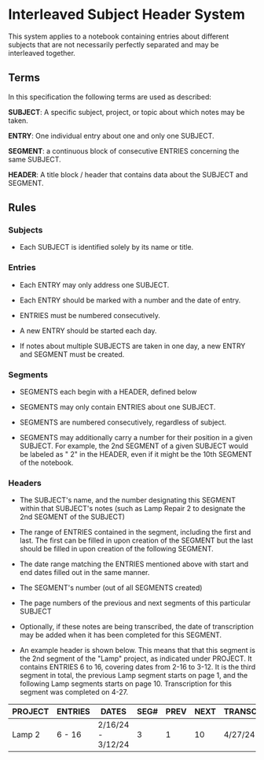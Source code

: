 
# Interleaved Subject Header System

This system applies to a notebook containing entries about different subjects that are not necessarily perfectly separated and may be interleaved together.

## Terms

In this specification the following terms are used as described:

**SUBJECT**: A specific subject, project, or topic about which notes may be taken.

**ENTRY**: One individual entry about one and only one SUBJECT.

**SEGMENT**: a continuous block of consecutive ENTRIES concerning the same SUBJECT.

**HEADER**: A title block / header that contains data about the SUBJECT and SEGMENT.


## Rules

### Subjects

- Each SUBJECT is identified solely by its name or title.


### Entries

- Each ENTRY may only address one SUBJECT.

- Each ENTRY should be marked with a number and the date of entry.

- ENTRIES must be numbered consecutively.

- A new ENTRY should be started each day.

- If notes about multiple SUBJECTS are taken in one day, a new ENTRY and SEGMENT must be created.


### Segments

- SEGMENTS each begin with a HEADER, defined below

- SEGMENTS may only contain ENTRIES about one SUBJECT.

- SEGMENTS are numbered consecutively, regardless of subject.

- SEGMENTS may additionally carry a number for their position in a given SUBJECT. For example, the 2nd SEGMENT of a given SUBJECT would be labeled as "<Subject> 2" in the HEADER, even if it might be the 10th SEGMENT of the notebook.


### Headers

- The SUBJECT's name, and the number designating this SEGMENT within that SUBJECT's notes (such as Lamp Repair 2 to designate the 2nd SEGMENT of the SUBJECT)

- The range of ENTRIES contained in the segment, including the first and last. The first can be filled in upon creation of the SEGMENT but the last should be filled in upon creation of the following SEGMENT.

- The date range matching the ENTRIES mentioned above with start and end dates filled out in the same manner.

- The SEGMENT's number (out of all SEGMENTS created)

- The page numbers of the previous and next segments of this particular SUBJECT

- Optionally, if these notes are being transcribed, the date of transcription may be added when it has been completed for this SEGMENT.

- An example header is shown below. This means that that this segment is the 2nd segment of the "Lamp" project, as indicated under PROJECT. It contains ENTRIES 6 to 16, covering dates from 2-16 to 3-12. It is the third segment in total, the previous Lamp segment starts on page 1, and the following Lamp segments starts on page 10. Transcription for this segment was completed on 4-27.

| PROJECT | ENTRIES | DATES             | SEG# | PREV | NEXT | TRANSCRIBED |
|---------|---------|-------------------|------|------|------|-------------|
| Lamp 2  | 6 - 16  | 2/16/24 - 3/12/24 | 3    | 1    | 10   | 4/27/24     |

